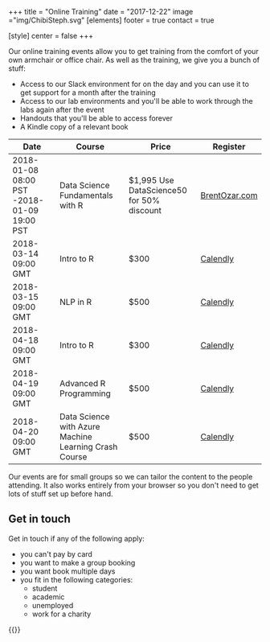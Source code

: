 +++
title = "Online Training"
date = "2017-12-22"
image ="img/ChibiSteph.svg"
[elements]
  footer = true
  contact = true

[style]
  center = false
+++

Our online training events allow you to get training from the comfort of your own armchair or office chair. As well as the training, we give you a bunch of stuff:

- Access to our Slack environment for on the day and you can use it to get support for a month after the training
- Access to our lab environments and you'll be able to work through the labs again after the event
- Handouts that you'll be able to access forever
- A Kindle copy of a relevant book

| Date | Course | Price | Register |
|--------------------------------------------|----------------------------------|-------------------------------------------|-------------------------------------------------------------------------------------------------------------------------------------------------------------|
| 2018-01-08 08:00 PST -2018-01-09 19:00 PST | Data Science Fundamentals with R | $1,995 Use DataScience50 for 50% discount | [BrentOzar.com](brentozar.com/product/data-science-fundamentals-r-live-2-days/?utm_source=lockedata&utm_medium=lockedata&utm_campaign=lockedata) |
| 2018-03-14 09:00 GMT | Intro to R | $300 | [Calendly](https://calendly.com/lockedata/intro-to-r-mar) |
| 2018-03-15 09:00 GMT | NLP in R | $500 | [Calendly](https://calendly.com/lockedata/nlp-in-r-mar) |
| 2018-04-18 09:00 GMT | Intro to R | $300 | [Calendly](https://calendly.com/lockedata/intro-to-r-apr) |
| 2018-04-19 09:00 GMT | Advanced R Programming | $500 | [Calendly](https://calendly.com/lockedata/advanced-r-apr) |
| 2018-04-20 09:00 GMT | Data Science with Azure Machine Learning Crash Course | $500 | [Calendly](https://calendly.com/lockedata/azure-ml-apr) |


Our events are for small groups so we can tailor the content to the people attending. It also works entirely from your browser so you don't need to get lots of stuff set up before hand. 

## Get in touch
Get in touch if any of the following apply:

- you can't pay by card 
- you want to make a group booking
- you want book multiple days
- you fit in the following categories:
    + student
	+ academic
	+ unemployed
	+ work for a charity
	
{{<btn href="//itsalocke.com/#contact" msg="Get in touch">}}